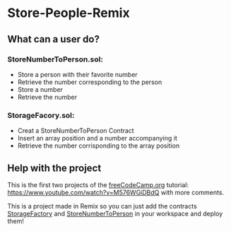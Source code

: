 # Store-People-Remix

## What can a user do?
### StoreNumberToPerson.sol:
- Store a person with their favorite number
- Retrieve the number corresponding to the person
- Store a number
- Retrieve the number

### StorageFacory.sol:
- Creat a StoreNumberToPerson Contract
- Insert an array position and a number accompanying it
- Retrieve the number corrisponding to the array position

## Help with the project
This is the first two projects of the <a href="https://www.youtube.com/c/Freecodecamp">freeCodeCamp.org</a> tutorial: https://www.youtube.com/watch?v=M576WGiDBdQ with more comments.

This is a project made in Remix so you can just add the contracts <a href="https://github.com/K-Konstantinidis/Store-People-Remix/blob/master/contracts/StorageFactory.sol">StorageFactory</a> 
and <a href="https://github.com/K-Konstantinidis/Store-People-Remix/blob/master/contracts/StoreNumberToPerson.sol">StoreNumberToPerson</a> in your workspace and deploy them!


